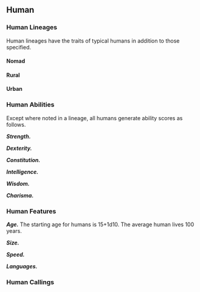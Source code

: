 ## Human

<!--Add copy here -->

### Human Lineages

Human lineages have the traits of typical humans in addition to those specified.

#### Nomad

<!--Add copy here -->

#### Rural

<!--Add copy here -->

#### Urban

<!--Add copy here -->

### Human Abilities

Except where noted in a lineage, all humans generate ability scores as follows.

***Strength.*** <!--Add copy here -->

***Dexterity.*** <!--Add copy here -->

***Constitution.*** <!--Add copy here -->

***Intelligence.*** <!--Add copy here -->

***Wisdom.*** <!--Add copy here -->

***Charisma.*** <!--Add copy here -->

### Human Features

***Age.*** The starting age for humans is 15+1d10. The average human lives 100 years.

***Size.*** <!--Add copy here -->

***Speed.*** <!--Add copy here -->

***Languages.*** <!--Add copy here -->

### Human Callings

<!--Add copy here -->
